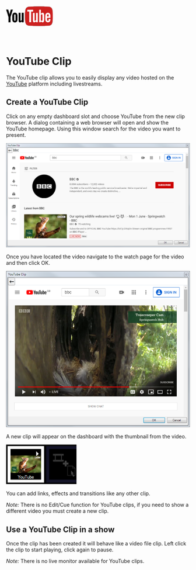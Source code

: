 ![](../../images/youtubeclip2.png)
# YouTube Clip

The YouTube clip allows you to easily display any video hosted on the [YouTube](https://www.youtube.com) platform including livestreams.

## Create a YouTube Clip
Click on any empty dashboard slot and choose YouTube from the new clip browser. A dialog containing a web browser will open and show the YouTube homepage. Using this window search for the video you want to present.

![](../../images/clip-youtube-search.png)

Once you have located the video navigate to the watch page for the video and then click OK. 

![](../../images/clip-youtube-video-2.png)

A new clip will appear on the dashboard with the thumbnail from the video.

![](../../images/dashboard-clip-youtube.png)

You can add links, effects and transitions like any other clip. 

*Note:* There is no Edit/Cue function for YouTube clips, if you need to show a different video you must create a new clip.

## Use a YouTube Clip in a show
Once the clip has been created it will behave like a video file clip. Left click the clip to start playing, click again to pause. 

*Note:* There is no live monitor available for YouTube clips. 

